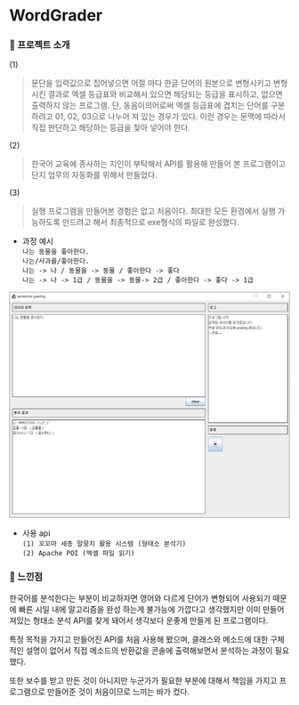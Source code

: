 # WordGrader

### :pushpin: 프로젝트 소개 
(1)
>문단을 입력값으로 집어넣으면 어절 마다 한글 단어의 원본으로 변형시키고 변형시킨 결과로 엑셀 등급표와 비교해서 있으면 해당되는 등급을 표시하고, 없으면 출력하지 않는 프로그램. 단, 동음이의어로써 엑셀 등급표에 겹치는 단어를 구분하려고 01, 02, 03으로 나누어 져 있는 경우가 있다. 이런 경우는 문맥에 따라서 직접 판단하고 해당하는 등급을 찾아 넣어야 한다.

(2)
>한국어 교육에 종사하는 지인이 부탁해서 API를 활용해 만들어 본 프로그램이고 단지 업무의 자동화를 위해서 만들었다.

(3)
>실행 프로그램을 만들어본 경험은 없고 처음이다. 최대한 모든 환경에서 실행 가능하도록 만드려고 해서 최종적으로 exe형식의 파일로 완성했다.

* 과정 예시  
`나는 동물을 좋아한다.`  
`나는/사과를/좋아한다.`  
`나는 -> 나 / 동물을 -> 동물 / 좋아한다 -> 좋다`  
`나는 -> 나 -> 1급 / 동물을 -> 동물-> 2급 / 좋아한다 -> 좋다 -> 1급`  


![full_img](./readme_img/full_img.png)

* 사용 api  
`(1) 꼬꼬마 세종 말뭉치 활용 시스템 (형태소 분석기)`  
`(2) Apache POI (엑셀 파일 읽기)`  


  
### :pushpin: 느낀점
한국어를 분석한다는 부분이 비교하자면 영어와 다르게 단어가 변형되어 사용되기 때문에 빠른 시일 내에 알고리즘을 완성 하는게 불가능에 가깝다고 생각했지만 이미 만들어져있는 형태소 분석 API를 찾게 돼어서 생각보다 운좋게 만들게 된 프로그램이다.  

특정 목적을 가지고 만들어진 API를 처음 사용해 봤으며, 클래스와 메소드에 대한 구체적인 설명이 없어서 직접 메소드의 반환값을 콘솔에 출력해보면서 분석하는 과정이 필요 했다.  

또한 보수를 받고 만든 것이 아니지만 누군가가 필요한 부분에 대해서 책임을 가지고 프로그램으로 만들어준 것이 처음이므로 느끼는 바가 컸다.
